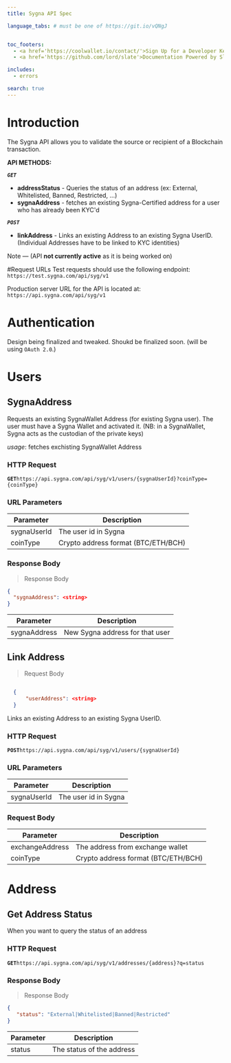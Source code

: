 ```yaml
---
title: Sygna API Spec

language_tabs: # must be one of https://git.io/vQNgJ


toc_footers:
  - <a href='https://coolwallet.io/contact/'>Sign Up for a Developer Key</a>
  - <a href='https://github.com/lord/slate'>Documentation Powered by Slate</a>

includes:
  - errors

search: true
---
```


# Introduction

The Sygna API allows you to validate the source or recipient of a Blockchain transaction.

**API METHODS:**

_**`GET`**_   
- **addressStatus** - Queries the status of an address (ex: External, Whitelisted, Banned, Restricted, ...) 
- **sygnaAddress** -  fetches an existing Sygna-Certified address for a user who has already been KYC'd

_**`POST`**_  
- **linkAddress**  - Links an existing Address to an existing Sygna UserID. (Individual Addresses have to be linked to KYC identities)

<aside class="success">
Note — (API <b>not currently active</b> as it is being worked on)
</aside>

#Request URLs
Test requests should use the following endpoint:  
`https://test.sygna.com/api/syg/v1`

Production server URL for the API is located at:  
`https://api.sygna.com/api/syg/v1`

# Authentication
Design being finalized and tweaked. Shoukd be finalized soon.
(will be using `OAuth 2.0`.)

# Users

## SygnaAddress

Requests an existing SygnaWallet Address (for existing Sygna user). The user must have a Sygna Wallet and activated it. (NB: in a SygnaWallet, Sygna acts as the custodian of the private keys)

_usage_: fetches exchisting SygnaWallet Address

### HTTP Request

**`GET`**`https://api.sygna.com/api/syg/v1/users/{sygnaUserId}?coinType={coinType}`

### URL Parameters

| Parameter | Description                               |
| --------- | ----------------------------------------- |
| sygnaUserId | The user id in Sygna                    |
| coinType  | Crypto address format (BTC/ETH/BCH)       |

### Response Body
> Response Body

```json
{
  "sygnaAddress": <string>
}
```

| Parameter    | Description                      |
| ------------ | -------------------------------- |
| sygnaAddress | New Sygna address for that user  |


## Link Address

> Request Body

```json

  {
      "userAddress": <string>
  }

```

Links an existing Address to an existing Sygna UserID.

### HTTP Request

**`POST`**`https://api.sygna.com/api/syg/v1/users/{sygnaUserId}`

### URL Parameters

| Parameter | Description          |
| --------- | -------------------- |
| sygnaUserId    | The user id in Sygna |

### Request Body

| Parameter       | Description                               |
| --------------- | ----------------------------------------- |
| exchangeAddress | The address from exchange wallet          |
| coinType        | Crypto address format (BTC/ETH/BCH)       |

###

# Address

## Get Address Status


When you want to query the status of an address

### HTTP Request

**`GET`**`https://api.sygna.com/api/syg/v1/addresses/{address}?q=status`

### Response Body
> Response Body

```json
{
   "status": "External|Whitelisted|Banned|Restricted"
}
```

| Parameter | Description               |
| --------- | ------------------------- |
| status    | The status of the address |

